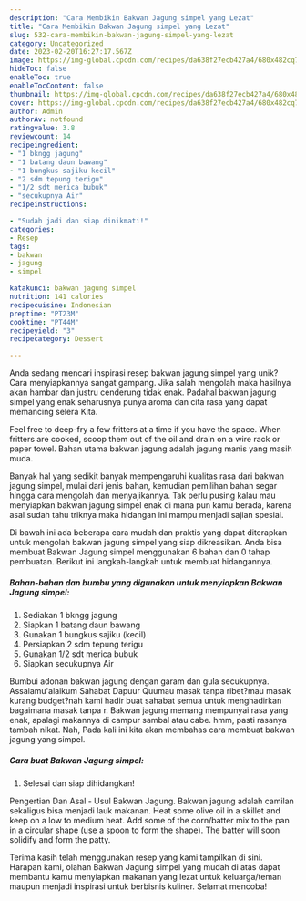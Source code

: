 ```yaml
---
description: "Cara Membikin Bakwan Jagung simpel yang Lezat"
title: "Cara Membikin Bakwan Jagung simpel yang Lezat"
slug: 532-cara-membikin-bakwan-jagung-simpel-yang-lezat
category: Uncategorized
date: 2023-02-20T16:27:17.567Z
image: https://img-global.cpcdn.com/recipes/da638f27ecb427a4/680x482cq70/bakwan-jagung-simpel-foto-resep-utama.jpg
hideToc: false
enableToc: true
enableTocContent: false
thumbnail: https://img-global.cpcdn.com/recipes/da638f27ecb427a4/680x482cq70/bakwan-jagung-simpel-foto-resep-utama.jpg
cover: https://img-global.cpcdn.com/recipes/da638f27ecb427a4/680x482cq70/bakwan-jagung-simpel-foto-resep-utama.jpg
author: Admin
authorAv: notfound
ratingvalue: 3.8
reviewcount: 14
recipeingredient:
- "1 bkngg jagung"
- "1 batang daun bawang"
- "1 bungkus sajiku kecil"
- "2 sdm tepung terigu"
- "1/2 sdt merica bubuk"
- "secukupnya Air"
recipeinstructions:

- "Sudah jadi dan siap dinikmati!"
categories:
- Resep
tags:
- bakwan
- jagung
- simpel

katakunci: bakwan jagung simpel 
nutrition: 141 calories
recipecuisine: Indonesian
preptime: "PT23M"
cooktime: "PT44M"
recipeyield: "3"
recipecategory: Dessert

---
```





Anda sedang mencari inspirasi resep bakwan jagung simpel yang unik? Cara menyiapkannya sangat gampang. Jika salah mengolah maka hasilnya akan hambar dan justru cenderung tidak enak. Padahal bakwan jagung simpel yang enak seharusnya punya aroma dan cita rasa yang dapat memancing selera Kita.





Feel free to deep-fry a few fritters at a time if you have the space. When fritters are cooked, scoop them out of the oil and drain on a wire rack or paper towel. Bahan utama bakwan jagung adalah jagung manis yang masih muda.

Banyak hal yang sedikit banyak mempengaruhi kualitas rasa dari bakwan jagung simpel, mulai dari jenis bahan, kemudian pemilihan bahan segar hingga cara mengolah dan menyajikannya. Tak perlu pusing kalau mau menyiapkan bakwan jagung simpel enak di mana pun kamu berada, karena asal sudah tahu triknya maka hidangan ini mampu menjadi sajian spesial.






Di bawah ini ada beberapa cara mudah dan praktis yang dapat diterapkan untuk mengolah bakwan jagung simpel yang siap dikreasikan. Anda bisa membuat Bakwan Jagung simpel menggunakan 6 bahan dan 0 tahap pembuatan. Berikut ini langkah-langkah untuk membuat hidangannya.

<!--inarticleads1-->

##### Bahan-bahan dan bumbu yang digunakan untuk menyiapkan Bakwan Jagung simpel:

1. Sediakan 1 bkngg jagung
1. Siapkan 1 batang daun bawang
1. Gunakan 1 bungkus sajiku (kecil)
1. Persiapkan 2 sdm tepung terigu
1. Gunakan 1/2 sdt merica bubuk
1. Siapkan secukupnya Air


Bumbui adonan bakwan jagung dengan garam dan gula secukupnya. Assalamu&#39;alaikum Sahabat Dapuur Quumau masak tanpa ribet?mau masak kurang budget?nah kami hadir buat sahabat semua untuk menghadirkan bagaimana masak tanpa r. Bakwan jagung memang mempunyai rasa yang enak, apalagi makannya di campur sambal atau cabe. hmm, pasti rasanya tambah nikat. Nah, Pada kali ini kita akan membahas cara membuat bakwan jagung yang simpel. 

<!--inarticleads2-->

##### Cara buat Bakwan Jagung simpel:


1. Selesai dan siap dihidangkan!

Pengertian Dan Asal - Usul Bakwan Jagung. Bakwan jagung adalah camilan sekaligus bisa menjadi lauk makanan. Heat some olive oil in a skillet and keep on a low to medium heat. Add some of the corn/batter mix to the pan in a circular shape (use a spoon to form the shape). The batter will soon solidify and form the patty. 

Terima kasih telah menggunakan resep yang kami tampilkan di sini. Harapan kami, olahan Bakwan Jagung simpel yang mudah di atas dapat membantu kamu menyiapkan makanan yang lezat untuk keluarga/teman maupun menjadi inspirasi untuk berbisnis kuliner. Selamat mencoba!
